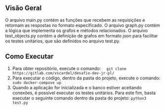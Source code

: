 ## Visão Geral
O arquivo main.py contém as funções que recebem as requisições e retornam as respostas no formato especificado. O arquivo graph.py contém a lógica que implementa os grafos e métodos relacionados. O arquivo test_objects.py contém a definição de grafos em formato json para facilitar os testes unitários, que são definidos no arquivo test.py.

## Como Executar
  1. Para obter repositório, execute o comando:
    ```  git clone https://gitlab.com/vscardel/desafio-dev-jr-pl/```
  2. Para executar o código, dentro da pasta do projeto, execute o comando:
    ``` sudo docker-compose up```
  3. Quando a aplicação for inicializada e o banco estiver aceitando conexões, é possível executar os testes unitários. Para este fim, basta executar o seguinte comando dentro da pasta do projeto: 
     ``` python3 test.py ```
